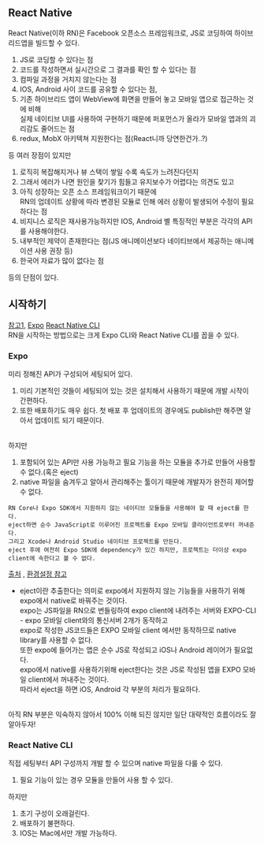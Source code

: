 ## React Native
React Native(이하 RN)은 Facebook 오픈소스 프레임워크로, JS로 코딩하여 하이브리드앱을 빌드할 수 있다.<br>
1. JS로 코딩할 수 있다는 점
2. 코드를 작성하면서 실시간으로 그 결과를 확인 할 수 있다는 점
3. 컴파일 과정을 거치지 않는다는 점
4. IOS, Android 사이 코드를 공유할 수 있다는 점, 
5. 기존 하이브리드 앱이 WebView에 화면을 만들어 놓고 모바일 앱으로 접근하는 것에 비해<br>
실제 네이티브 UI를 사용하여 구현하기 때문에 퍼포먼스가 올라가 모바일 앱과의 괴리감도 줄어드는 점<br>
6. redux, MobX 아키텍쳐 지원한다는 점(React니까 당연한건가..?)

등 여러 장점이 있지만
1. 로직히 복잡해지거나 뷰 스택이 쌓일 수록 속도가 느려진다던지
1. 그래서 에러가 나면 원인을 찾기가 힘들고 유지보수가 어렵다는 의견도 있고
2. 아직 성장하는 오픈 소스 프레임워크이기 때문에 <br>
RN의 업데이트 상황에 따라 변경된 모듈로 인해 에러 상황이 발생되어 수정이 필요하다는 점
3. 비지니스 로직은 재사용가능하지만 IOS, Android 별 특징적인 부분은 각각의 API를 사용해야한다.<br>
4. 내부적인 제약이 존재한다는 점(JS 애니메이션보다 네이티브에서 제공하는 애니메이션 사용 권장 등)
5. 한국어 자료가 많이 없다는 점

등의 단점이 있다.

## 시작하기
[참고1](https://busy.org/@anpigon/react-native-1--1542639852750), [Expo](https://velog.io/@max9106/React-Native-%EB%A6%AC%EC%95%A1%ED%8A%B8-%EB%84%A4%EC%9D%B4%ED%8B%B0%EB%B8%8Creact-native-%EB%91%90-%EA%B0%80%EC%A7%80-%EB%B0%A9%EB%B2%95-c4k0gxe0tc)
[React Native CLI](https://velog.io/@max9106/React-Native-%EB%A6%AC%EC%95%A1%ED%8A%B8-%EB%84%A4%EC%9D%B4%ED%8B%B0%EB%B8%8Creact-native-%EB%91%90-%EA%B0%80%EC%A7%80-%EB%B0%A9%EB%B2%95-2-React-Native-CLI-bmk0gz4izg)<br>
RN을 시작하는 방법으로는 크게 Expo CLI와 React Native CLI를 꼽을 수 있다.<br>
### Expo
미리 정해진 API가 구성되어 세팅되어 있다.<br>
1. 미리 기본적인 것들이 세팅되어 있는 것은 설치해서 사용하기 때문에 개발 시작이 간편하다.
2. 또한 배포하기도 매우 쉽다. 첫 배포 후 업데이트의 경우에도 publish만 해주면 알아서 업데이트 되기 때문이다.<br><br>

하지만 <br>
1. 포함되어 있는 API만 사용 가능하고 필요 기능을 하는 모듈을 추가로 만들어 사용할 수 없다.(혹은 eject)
2. native 파일을 숨겨두고 알아서 관리해주는 툴이기 때문에 개발자가 완전히 제어할 수 없다.

```
RN Core나 Expo SDK에서 지원하지 않는 네이티브 모듈들을 사용해야 할 때 eject를 한다.
eject하면 순수 JavaScript로 이루어진 프로젝트를 Expo 모바일 클라이언트로부터 꺼내준다.
그리고 Xcode나 Android Studio 네이티브 프로젝트를 만든다.
eject 후에 여전히 Expo SDK에 dependency가 있긴 하지만, 프로젝트는 더이상 expo client에 속한다고 볼 수 없다.
```
[출처](https://floydkim.github.io/2019-05-04-React-Native-EXPO%EC%99%80-%EC%9D%B4%EB%B3%84%ED%95%98%EA%B8%B0/)
, [환경설정 참고](https://medium.com/@catherinPark/react-native-%ED%99%98%EA%B2%BD%EC%84%A4%EC%A0%95-87a3e768aa91)<br>

* eject이란 추출한다는 의미로 expo에서 지원하지 않는 기능들을 사용하기 위해 expo에서 native로 바꿔주는 것이다.<br>
expo는 JS파일을 RN으로 번들링하여 expo client에 내려주는 서버와 EXPO-CLI - expo 모바일 client와의 통신서버 2개가 동작하고<br>
expo로 작성한 JS코드들은 EXPO 모바일 client 에서만 동작하므로 native library를 사용할 수 없다.<br>
또한 expo에 들어가는 앱은 순수 JS로 작성되고 iOS나 Android 레이어가 필요없다.<br>
expo에서 native를 사용하기위해 eject한다는 것은 JS로 작성된 앱을 EXPO 모바일 client에서 꺼내주는 것이다.<br>
따라서 eject을 하면 iOS, Android 각 부분의 처리가 필요하다.<br><br>

아직 RN 부분은 익숙하지 않아서 100% 이해 되진 않지만 일단 대략적인 흐름이라도 잘 알아두자!<br>

### React Native CLI
직접 세팅부터 API 구성까지 개발 할 수 있으며 native 파일을 다룰 수 있다.<br>
1. 필요 기능이 있는 경우 모듈을 만들어 사용 할 수 있다.<br>

하지만<br>
1. 초기 구성이 오래걸린다.
2. 배포하기 불편하다.
3. IOS는 Mac에서만 개발 가능하다.


